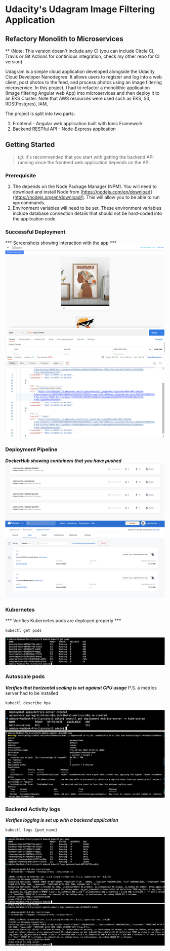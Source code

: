 # Udacity's Udagram Image Filtering Application
## Refactory Monolith to Microservices
** (Note: This version doesn't include any CI (you can include Circle CI, Travis or Git Actions for continious integration, check my other repo for CI version)

Udagram is a simple cloud application developed alongside the Udacity Cloud Developer Nanodegree. It allows users to register and log into a web client, post photos to the feed, and process photos using an image filtering microservice.
In this project, I had to refactor a monolithic application (Image filtering Angular web App) into microservices and then deploy it to an EKS Cluster. Note that AWS resources were used such as EKS, S3, RDS(Postgres), IAM, 


The project is split into two parts:
1. Frontend - Angular web application built with Ionic Framework
2. Backend RESTful API - Node-Express application

## Getting Started
> _tip_: it's recommended that you start with getting the backend API running since the frontend web application depends on the API.

### Prerequisite
1. The depends on the Node Package Manager (NPM). You will need to download and install Node from [https://nodejs.com/en/download](https://nodejs.org/en/download/). This will allow you to be able to run `npm` commands.
2. Environment variables will need to be set. These environment variables include database connection details that should not be hard-coded into the application code.

### Successful Deployment
*** Screenshots showing interaction with the app ***
![Image](./screenshots/appshot.png)
![Image](./screenshots/Postman_feed_endpoint.png)

### Deployment Pipeline
***DockerHub showing containers that you have pushed***
![Image](./screenshots/dockerhub1.png)
<br>
![Image](./screenshots/dockerhub2.png)

### Kubernetes
*** Verifies Kubernetes pods are deployed properly ***
```bash
kubectl get pods
```
![Image](./screenshots/k8s_running_pods.png)

### Autoscale pods
***Verifies that horizontal scaling is set against CPU usage***
P.S. a metrics server had to be installed
```bash
kubectl describe hpa
```
![Image](./screenshots/K8s_metric_server.png)
![Image](./screenshots/Horizontal_pod_autoscale.png)

### Backend Activity logs
***Verifies logging is set up with a backend application***
```bash
kubectl logs {pod_name}
```
![Image](./screenshots/kubectl_backend_log.png)
![Image](./screenshots/kubectl_backend_user_log.png)

